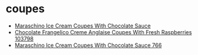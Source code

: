 # coupes

 * [Maraschino Ice Cream Coupes With Chocolate Sauce](../../index/m/maraschino-ice-cream-coupes-with-chocolate-sauce-766.json)
 * [Chocolate Frangelico Creme Anglaise Coupes With Fresh Raspberries 103798](../../index/c/chocolate-frangelico-creme-anglaise-coupes-with-fresh-raspberries-103798.json)
 * [Maraschino Ice Cream Coupes With Chocolate Sauce 766](../../index/m/maraschino-ice-cream-coupes-with-chocolate-sauce-766.json)

